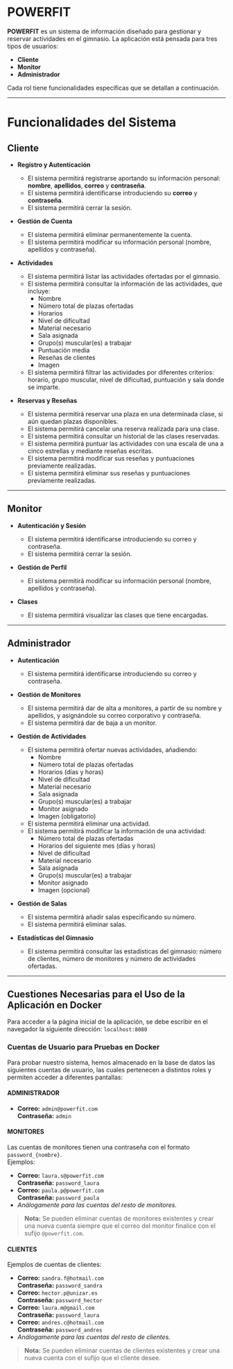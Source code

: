 # POWERFIT

**POWERFIT** es un sistema de información diseñado para gestionar y reservar actividades en el gimnasio. La aplicación está pensada para tres tipos de usuarios:

- **Cliente**
- **Monitor**
- **Administrador**

Cada rol tiene funcionalidades específicas que se detallan a continuación.

---

# Funcionalidades del Sistema

## Cliente

- **Registro y Autenticación**
  - El sistema permitirá registrarse aportando su información personal: **nombre**, **apellidos**, **correo** y **contraseña**.
  - El sistema permitirá identificarse introduciendo su **correo** y **contraseña**.
  - El sistema permitirá cerrar la sesión.
  
- **Gestión de Cuenta**
  - El sistema permitirá eliminar permanentemente la cuenta.
  - El sistema permitirá modificar su información personal (nombre, apellidos y contraseña).

- **Actividades**
  - El sistema permitirá listar las actividades ofertadas por el gimnasio.
  - El sistema permitirá consultar la información de las actividades, que incluye:
    - Nombre
    - Número total de plazas ofertadas
    - Horarios
    - Nivel de dificultad
    - Material necesario
    - Sala asignada
    - Grupo(s) muscular(es) a trabajar
    - Puntuación media
    - Reseñas de clientes
    - Imagen
  - El sistema permitirá filtrar las actividades por diferentes criterios: horario, grupo muscular, nivel de dificultad, puntuación y sala donde se imparte.

- **Reservas y Reseñas**
  - El sistema permitirá reservar una plaza en una determinada clase, si aún quedan plazas disponibles.
  - El sistema permitirá cancelar una reserva realizada para una clase.
  - El sistema permitirá consultar un historial de las clases reservadas.
  - El sistema permitirá puntuar las actividades con una escala de una a cinco estrellas y mediante reseñas escritas.
  - El sistema permitirá modificar sus reseñas y puntuaciones previamente realizadas.
  - El sistema permitirá eliminar sus reseñas y puntuaciones previamente realizadas.

---

## Monitor

- **Autenticación y Sesión**
  - El sistema permitirá identificarse introduciendo su correo y contraseña.
  - El sistema permitirá cerrar la sesión.

- **Gestión de Perfil**
  - El sistema permitirá modificar su información personal (nombre, apellidos y contraseña).

- **Clases**
  - El sistema permitirá visualizar las clases que tiene encargadas.

---

## Administrador

- **Autenticación**
  - El sistema permitirá identificarse introduciendo su correo y contraseña.

- **Gestión de Monitores**
  - El sistema permitirá dar de alta a monitores, a partir de su nombre y apellidos, y asignándole su correo corporativo y contraseña.
  - El sistema permitirá dar de baja a un monitor.

- **Gestión de Actividades**
  - El sistema permitirá ofertar nuevas actividades, añadiendo:
    - Nombre
    - Número total de plazas ofertadas
    - Horarios (días y horas)
    - Nivel de dificultad
    - Material necesario
    - Sala asignada
    - Grupo(s) muscular(es) a trabajar
    - Monitor asignado
    - Imagen (obligatorio)
  - El sistema permitirá eliminar una actividad.
  - El sistema permitirá modificar la información de una actividad:
    - Número total de plazas ofertadas
    - Horarios del siguiente mes (días y horas)
    - Nivel de dificultad
    - Material necesario
    - Sala asignada
    - Grupo(s) muscular(es) a trabajar
    - Monitor asignado
    - Imagen (opcional)

- **Gestión de Salas**
  - El sistema permitirá añadir salas especificando su número.
  - El sistema permitirá eliminar salas.
  
- **Estadísticas del Gimnasio**
  - El sistema permitirá consultar las estadísticas del gimnasio: número de clientes, número de monitores y número de actividades ofertadas.
---

## Cuestiones Necesarias para el Uso de la Aplicación en Docker

Para acceder a la página inicial de la aplicación, se debe escribir en el navegador la siguiente dirección:
`localhost:8080`

### Cuentas de Usuario para Pruebas en Docker

Para probar nuestro sistema, hemos almacenado en la base de datos las siguientes cuentas de usuario, las cuales pertenecen a distintos roles y permiten acceder a diferentes pantallas:

#### ADMINISTRADOR
- **Correo:** `admin@powerfit.com`  
  **Contraseña:** `admin`

#### MONITORES
Las cuentas de monitores tienen una contraseña con el formato `password_{nombre}`.  
Ejemplos:
- **Correo:** `laura.s@powerfit.com`  
  **Contraseña:** `password_laura`
- **Correo:** `paula.p@powerfit.com`  
  **Contraseña:** `password_paula`
- *Análogamente para las cuentas del resto de monitores.*

> **Nota:** Se pueden eliminar cuentas de monitores existentes y crear una nueva cuenta siempre que el correo del monitor finalice con el sufijo `@powerfit.com`.

#### CLIENTES
Ejemplos de cuentas de clientes:
- **Correo:** `sandra.f@hotmail.com`  
  **Contraseña:** `password_sandra`
- **Correo:** `hector.p@unizar.es`  
  **Contraseña:** `password_hector`
- **Correo:** `laura.m@gmail.com`  
  **Contraseña:** `password_laura`
- **Correo:** `andres.c@hotmail.com`  
  **Contraseña:** `password_andres`
- *Análogamente para las cuentas del resto de clientes.*

> **Nota:** Se pueden eliminar cuentas de clientes existentes y crear una nueva cuenta con el sufijo que el cliente desee.

